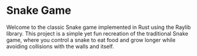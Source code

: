 # Snake Game

Welcome to the classic Snake game implemented in Rust using the Raylib library. This project is a simple yet fun recreation of the traditional Snake game, where you control a snake to eat food and grow longer while avoiding collisions with the walls and itself.
